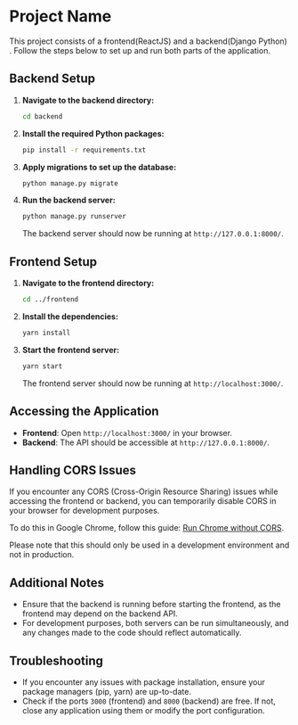 # Project Name

This project consists of a frontend(ReactJS) and a backend(Django Python) . Follow the steps below to set up and run both parts of the application.

## Backend Setup

1. **Navigate to the backend directory:**

   ```bash
   cd backend
   ```

2. **Install the required Python packages:**

   ```bash
   pip install -r requirements.txt
   ```

3. **Apply migrations to set up the database:**

   ```bash
   python manage.py migrate
   ```

4. **Run the backend server:**

   ```bash
   python manage.py runserver
   ```

   The backend server should now be running at `http://127.0.0.1:8000/`.

## Frontend Setup

1. **Navigate to the frontend directory:**

   ```bash
   cd ../frontend
   ```

2. **Install the dependencies:**

   ```bash
   yarn install
   ```

3. **Start the frontend server:**

   ```bash
   yarn start
   ```

   The frontend server should now be running at `http://localhost:3000/`.

## Accessing the Application

- **Frontend**: Open `http://localhost:3000/` in your browser.
- **Backend**: The API should be accessible at `http://127.0.0.1:8000/`.

## Handling CORS Issues

If you encounter any CORS (Cross-Origin Resource Sharing) issues while accessing the frontend or backend, you can temporarily disable CORS in your browser for development purposes.

To do this in Google Chrome, follow this guide: [Run Chrome without CORS](https://alfilatov.com/posts/run-chrome-without-cors/).

Please note that this should only be used in a development environment and not in production.

## Additional Notes

- Ensure that the backend is running before starting the frontend, as the frontend may depend on the backend API.
- For development purposes, both servers can be run simultaneously, and any changes made to the code should reflect automatically.

## Troubleshooting

- If you encounter any issues with package installation, ensure your package managers (pip, yarn) are up-to-date.
- Check if the ports `3000` (frontend) and `8000` (backend) are free. If not, close any application using them or modify the port configuration.
